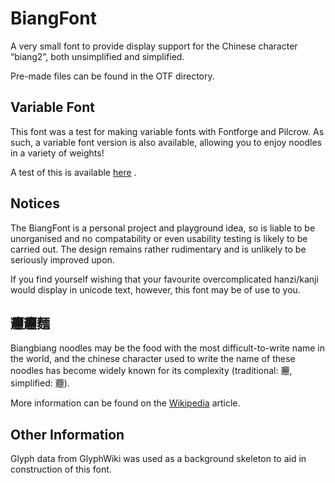# BiangFont
A very small font to provide display support for the Chinese character
“biang2”, both unsimplified and simplified.

Pre-made files can be found in the OTF directory.

## Variable Font
This font was a test for making variable fonts with Fontforge and Pilcrow.
As such, a variable font version is also available, allowing you to enjoy
noodles in a variety of weights!

A test of this is available
[here](https://fontfish.github.io/BiangFont/live-test/vf-test.html)
.

## Notices
The BiangFont is a personal project and playground idea, so is liable to
be unorganised and no compatability or even usability testing is likely
to be carried out. The design remains rather rudimentary and is unlikely
to be seriously improved upon.

If you find yourself wishing that your favourite overcomplicated
hanzi/kanji would display in unicode text, however, this font may be of
use to you.

## 𰻞𰻞麵
Biangbiang noodles may be the food with the most difficult-to-write name
in the world, and the chinese character used to write the name of these
noodles has become widely known for its complexity (traditional: 𰻞,
simplified: 𰻝).

More information can be found on the
[Wikipedia](https://en.wikipedia.org/wiki/Biangbiang_noodles)
article.

## Other Information
Glyph data from GlyphWiki was used as a background skeleton to aid in
construction of this font.
